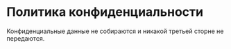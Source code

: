 # Политика конфиденциальности
Конфиденциальные данные не собираются и никакой третьей сторне не передаются.
